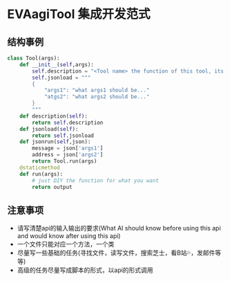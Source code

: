# EVAagiTool 集成开发范式

## 结构事例
```python
class Tool(args):
    def __init__(self,args):
        self.description = "<Tool name> the function of this tool, its input and its output"
        self.jsonload = """
        {
            "args1": "what args1 should be..."
            "atgs2": "what args2 should be..."
        }
        """
    def description(self):
        return self.description
    def jsonload(self):
        return self.jsonload
    def jsonrun(self,json):
        message = json['args1']
        address = json['args2']
        return Tool.run(args)
    @staticmethod
    def run(args):
        # just DIY the function for what you want
        return output
```
## 注意事项
* 请写清楚api的输入输出的要求(What AI should know before using this api and would know after using this api)
* 一个文件只能对应一个方法，一个类
* 尽量写一些基础的任务(寻找文件，读写文件，搜索芝士，看B站💦，发邮件等等)
* 高级的任务尽量写成脚本的形式，以api的形式调用
